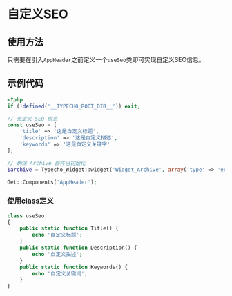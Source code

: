 # 自定义SEO

## 使用方法

只需要在引入`AppHeader`之前定义一个`useSeo`类即可实现自定义SEO信息。

## 示例代码

```php
<?php
if (!defined('__TYPECHO_ROOT_DIR__')) exit;

// 先定义 SEO 信息
const useSeo = [
    'title' => '这是自定义标题',
    'description' => '这是自定义描述',
    'keywords' => '这是自定义关键字'
];

// 确保 Archive 部件已初始化
$archive = Typecho_Widget::widget('Widget_Archive', array('type' => 'error'));

Get::Components('AppHeader');
```

### 使用class定义

```php
class useSeo
{
    public static function Title() {
        echo '自定义标题';
    }
    public static function Description() {
        echo '自定义描述';
    }
    public static function Keywords() {
        echo '自定义关键词';
    }
}
```
